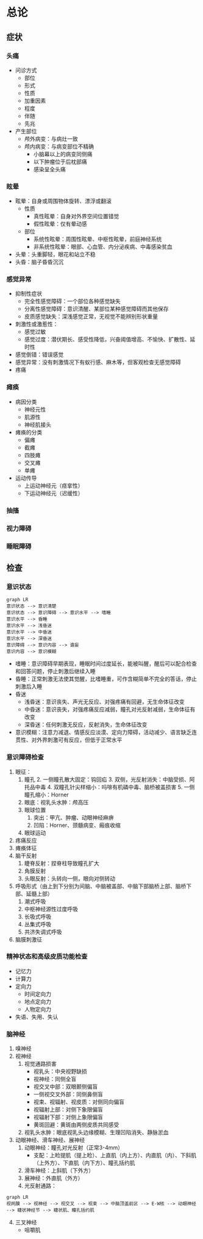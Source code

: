 # 总论
## 症状
### 头痛
+ 问诊方式
	+ 部位
	+ 形式
	+ 性质
	+ 加重因素
	+ 程度
	+ 伴随
	+ 先兆
+ 产生部位
	+ 颅外病变：与病灶一致
	+ 颅内病变：与病变部位不精确
		+ 小脑幕以上的病变同侧痛
		+ 以下肿瘤位于后枕部痛
		+ 感染呈全头痛
### 眩晕
+ 眩晕：自身或周围物体旋转、漂浮或翻滚
	+ 性质
		+ 真性眩晕：自身对外界空间位置错觉
		+ 假性眩晕：仅有晕动感
	+ 部位
		+ 系统性眩晕：周围性眩晕、中枢性眩晕，前庭神经系统
		+ 非系统性眩晕：眼部、心血管、内分泌疾病、中毒感染贫血 
+ 头晕：头重脚轻，眼花和站立不稳
+ 头昏：脑子昏昏沉沉
### 感觉异常
+ 抑制性症状
	+ 完全性感觉障碍：一个部位各种感觉缺失
	+ 分离性感觉障碍：意识清醒、某部位某种感觉障碍而其他保存
	+ 皮质感觉缺失：深浅感觉正常，无视觉不能辨别形状重量
+ 刺激性或激惹性：
	+ 感觉过敏
	+ 感觉过度：潜伏期长、感受性降低，兴奋阈值增高、不愉快、扩散性、延时性
+ 感觉倒错：错误感觉
+ 感觉异常：没有刺激情况下有蚁行感、麻木等，但客观检查无感觉障碍
+ 疼痛
### 瘫痪
+ 病因分类
	+ 神经元性
	+ 肌源性
	+ 神经肌接头
+ 瘫痪的分类
	+ 偏瘫
	+ 截瘫
	+ 四肢瘫
	+ 交叉瘫
	+ 单瘫
+ 运动传导
	+ 上运动神经元（痉挛性）
	+ 下运动神经元（迟缓性）
### 抽搐
### 视力障碍
### 睡眠障碍
## 检查
### 意识状态
```mermaid
graph LR
意识状态 --> 意识清楚
意识状态 --> 意识障碍 --> 意识水平 --> 嗜睡
意识水平 --> 昏睡
意识水平 --> 浅昏迷
意识水平 --> 中昏迷
意识水平 --> 深昏迷
意识障碍 --> 意识内容 --> 谵妄
意识内容 --> 意识模糊
```
+ 嗜睡：意识障碍早期表现，睡眠时间过度延长，能被叫醒，醒后可以配合检查和回答问题，停止刺激后继续入睡
+ 昏睡：正常刺激无法使其觉醒，比嗜睡重，可作含糊简单不完全的答话，停止刺激后入睡
+ 昏迷
	+ 浅昏迷：意识丧失、声光无反应、对强疼痛有回避，无生命体征改变
	+ 中昏迷：意识丧失，对强疼痛反应减弱，瞳孔对光反射减弱，生命体征有改变
	+ 深昏迷：任何刺激无反应，反射消失，生命体征改变
+ 意识模糊：注意力减退、情感反应淡漠、定向力障碍，活动减少、语言缺乏连贯性、对外界刺激可有反应，但低于正常水平
### 意识障碍检查
1. 眼征：
	1. 瞳孔
		2. 一侧瞳孔散大固定：钩回疝
		3. 双侧，光反射消失：中脑受损、阿托品中毒
		4. 双瞳孔针尖样缩小：吗啡有机磷中毒、脑桥被盖损害
		5. 一侧瞳孔缩小：Horner
	2. 眼底：视乳头水肿：颅高压
	3. 眼球位置
		1. 突出：甲亢、肿瘤、动眼神经麻痹
		2. 凹陷：Horner、颈髓病变、瘢痕收缩
	4. 眼球运动
2. 疼痛反应
3. 瘫痪体征
4. 脑干反射
	1. 睫脊反射：捏脊柱导致瞳孔扩大
	2. 角膜反射
	3. 头眼反射：头转向一侧，眼向对侧转动
5. 呼吸形式（由上到下分别为间脑、中脑被盖部、中脑下部脑桥上部、脑桥下部、延髓上部）
	1. 潮式呼吸
	2. 中枢神经源性过度呼吸
	3. 长吸式呼吸
	4. 丛集式呼吸
	5. 共济失调式呼吸
6. 脑膜刺激征
### 精神状态和高级皮质功能检查
+ 记忆力
+ 计算力
+ 定向力
	+ 时间定向力
	+ 地点定向力
	+ 人物定向力
+ 失语、失用、失认
### 脑神经
1. 嗅神经
2. 视神经
	1. 视觉通路损害
		+ 视乳头：中央视野缺损
		+ 视神经：同侧全盲
		+ 视交叉中部：双眼颞侧偏盲
		+ 一侧视交叉外部：同侧鼻侧盲
		+ 视束、视辐射、视皮质：对侧同向偏盲
		+ 视辐射上部：对侧下象限偏盲
		+ 视辐射下部：对侧上象限偏盲
		+ 黄斑回避：黄斑由两侧皮质共同感受
	2. 视乳头水肿：眼底视乳头边缘模糊、生理凹陷消失、静脉淤血
3. 动眼神经、滑车神经、展神经
	1. 动眼神经：瞳孔对光反射（正常3-4mm）
		+ 支配：上睑提肌（提上睑）、上直肌（内上方）、内直肌（内）、下斜肌（上外方）、下直肌（内下方）、瞳孔括约肌
	2. 滑车神经：上斜肌（下外方）
	3. 展神经：外直肌（外方）
	4. 光反射通路：
```mermaid
graph LR
视网膜 --> 视神经 --> 视交叉 --> 视束 --> 中脑顶盖前区 --> E-W核 --> 动眼神经 --> 睫状神经节 --> 睫状肌、瞳孔括约肌
```
4. 三叉神经
	+ 咀嚼肌
<!--stackedit_data:
eyJoaXN0b3J5IjpbMTgyNzYwODcyLDg0Mjg1OTk2Myw1NTU5Nz
c1NjQsLTE2MzY5NzQxOTUsNjY3MjM2MzQ1LC0xODEwNzU4MTYz
LDE2NzU4MTI1ODgsLTUyMTUyMzc4LDc5MDE4NTAxLC0xMzA2NT
I5NDUxLDM3MDk2NDM4NywtMzE3NzI1MzIwLDE2NzE2MDkzNzIs
LTIwODg3NDY2MTJdfQ==
-->